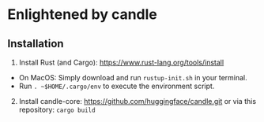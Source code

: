 # Enlightened by candle

## Installation
1. Install Rust (and Cargo): https://www.rust-lang.org/tools/install
- On MacOS: Simply download and run `rustup-init.sh` in your terminal.
- Run `. ~$HOME/.cargo/env` to execute the environment script.
2. Install candle-core: https://github.com/huggingface/candle.git
or via this repository: `cargo build`
